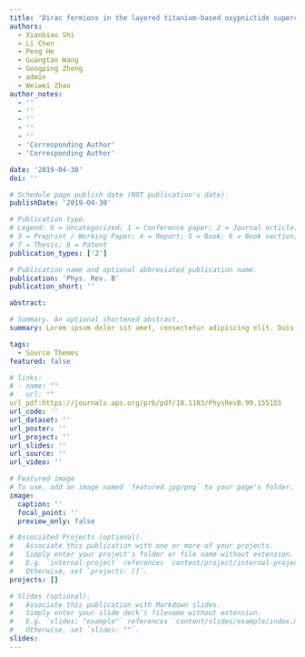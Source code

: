 ```yaml
---
title: 'Dirac fermions in the layered titanium-based oxypnictide superconductor BaTi2Bi2O'
authors:
  - Xianbiao Shi
  - Li Chen
  - Peng He
  - Guangtao Wang
  - Gongping Zheng
  - admin
  - Weiwei Zhao
author_notes:
  - ''
  - ''
  - ''
  - ''
  - ''
  - 'Corresponding Author'
  - 'Corresponding Author'

date: '2019-04-30'
doi: ''

# Schedule page publish date (NOT publication's date).
publishDate: '2019-04-30'

# Publication type.
# Legend: 0 = Uncategorized; 1 = Conference paper; 2 = Journal article;
# 3 = Preprint / Working Paper; 4 = Report; 5 = Book; 6 = Book section;
# 7 = Thesis; 8 = Patent
publication_types: ['2']

# Publication name and optional abbreviated publication name.
publication: 'Phys. Rev. B'
publication_short: ''

abstract: 

# Summary. An optional shortened abstract.
summary: Lorem ipsum dolor sit amet, consectetur adipiscing elit. Duis posuere tellus ac convallis placerat. Proin tincidunt magna sed ex sollicitudin condimentum.

tags:
  - Source Themes
featured: false

# links:
# - name: ""
#   url: ""
url_pdf:https://journals.aps.org/prb/pdf/10.1103/PhysRevB.99.155155 
url_code: ''
url_dataset: ''
url_poster: ''
url_project: ''
url_slides: ''
url_source: ''
url_video: ''

# Featured image
# To use, add an image named `featured.jpg/png` to your page's folder.
image:
  caption: ''
  focal_point: ''
  preview_only: false

# Associated Projects (optional).
#   Associate this publication with one or more of your projects.
#   Simply enter your project's folder or file name without extension.
#   E.g. `internal-project` references `content/project/internal-project/index.md`.
#   Otherwise, set `projects: []`.
projects: []

# Slides (optional).
#   Associate this publication with Markdown slides.
#   Simply enter your slide deck's filename without extension.
#   E.g. `slides: "example"` references `content/slides/example/index.md`.
#   Otherwise, set `slides: ""`.
slides:
---
```



